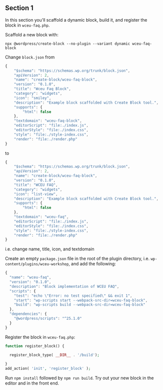 ## Section 1

In this section you'll scaffold a dynamic block, build it, and register the block in `wceu-faq.php`.

Scaffold a new block with:

```
npx @wordpress/create-block --no-plugin --variant dynamic wceu-faq-block
```

Change `block.json` from 

```js
{
	"$schema": "https://schemas.wp.org/trunk/block.json",
	"apiVersion": 2,
	"name": "create-block/wceu-faq-block",
	"version": "0.1.0",
	"title": "Wceu Faq Block",
	"category": "widgets",
	"icon": "smiley",
	"description": "Example block scaffolded with Create Block tool.",
	"supports": {
		"html": false
	},
	"textdomain": "wceu-faq-block",
	"editorScript": "file:./index.js",
	"editorStyle": "file:./index.css",
	"style": "file:./style-index.css",
	"render": "file:./render.php"
}
```

to

```js
{
	"$schema": "https://schemas.wp.org/trunk/block.json",
	"apiVersion": 2,
	"name": "create-block/wceu-faq-block",
	"version": "0.1.0",
	"title": "WCEU FAQ",
	"category": "widgets",
	"icon": "list-view",
	"description": "Example block scaffolded with Create Block tool.",
	"supports": {
		"html": false
	},
	"textdomain": "wceu-faq",
	"editorScript": "file:./index.js",
	"editorStyle": "file:./index.css",
	"style": "file:./style-index.css",
	"render": "file:./render.php"
}
```

i.e. change name, title, icon, and textdomain

Create an empty `package.json` file in the root of the plugin directory, i.e. `wp-content/plugins/wceu-workshop`, and add the following:

```js
{
  "name": "wceu-faq",
  "version": "0.1.0",
  "description": "Block implementation of WCEU FAQ",
  "scripts": {
    "test": "echo \"Error: no test specified\" && exit 1",
    "start": "wp-scripts start --webpack-src-dir=wceu-faq-block",
    "build": "wp-scripts build --webpack-src-dir=wceu-faq-block"
  },
  "dependencies": {
    "@wordpress/scripts": "^25.1.0"
  }
}
```

Register the block in `wceu-faq.php`:

```php
function register_block() {
  
  register_block_type( __DIR__ . '/build');

}
add_action( 'init', 'register_block' );
```

Run `npm install` followed by `npm run build`. Try out your new block in the editor and in the front end.

